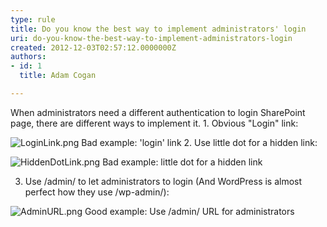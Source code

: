 ```yaml
---
type: rule
title: Do you know the best way to implement administrators' login
uri: do-you-know-the-best-way-to-implement-administrators-login
created: 2012-12-03T02:57:12.0000000Z
authors:
- id: 1
  title: Adam Cogan

---
```


 When administrators need a different authentication to login SharePoint page, there are different ways to implement it. 
​1. Obvious "Login" link:

![LoginLink.png](/SoftwareDevelopment/RulesToBetterSharePoint/PublishingImages/LoginLink.png)
Bad example: 'login' link 
2. Use little dot for a hidden link:

![HiddenDotLink.png](/SoftwareDevelopment/RulesToBetterSharePoint/PublishingImages/HiddenDotLink.png)
Bad example: little dot for a hidden link

3. Use /admin/ to let administrators to login (And WordPress is almost perfect how they use /wp-admin/):

![AdminURL.png](/SoftwareDevelopment/RulesToBetterSharePoint/PublishingImages/AdminURL.png)
Good example: Use /admin/ URL for administrators

